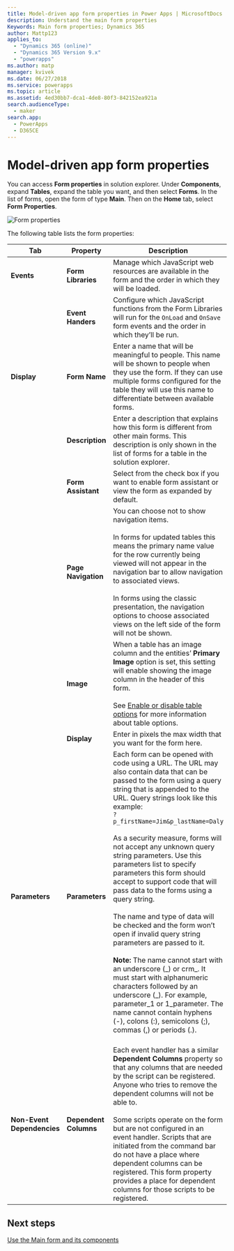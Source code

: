 ```yaml
---
title: Model-driven app form properties in Power Apps | MicrosoftDocs
description: Understand the main form properties
Keywords: Main form properties; Dynamics 365
author: Mattp123
applies_to: 
  - "Dynamics 365 (online)"
  - "Dynamics 365 Version 9.x"
  - "powerapps"
ms.author: matp
manager: kvivek
ms.date: 06/27/2018
ms.service: powerapps
ms.topic: article
ms.assetid: 4ed30bb7-dca1-4de8-80f3-842152ea921a
search.audienceType: 
  - maker
search.app: 
  - PowerApps
  - D365CE
---
```


# Model-driven app form properties 

You can access **Form properties** in solution explorer. Under **Components**, expand **Tables**, expand the table you want, and then select **Forms**. In the list of forms, open the form of type **Main**. Then on the **Home** tab, select **Form Properties**.

![Form properties](media/form-properties.png)

The following table lists the form properties:  
  
|Tab|Property|Description|  
|---------|--------------|-----------------|  
|**Events**|**Form Libraries**|Manage which JavaScript web resources are available in the form and the order in which they will be loaded.|  
||**Event Handers**|Configure which JavaScript functions from the Form Libraries will run for the `OnLoad` and `OnSave` form events and the order in which they’ll be run.|  
|**Display**|**Form Name**|Enter a name that will be meaningful to people. This name will be shown to people when they use the form. If they can use multiple forms configured for the table they will use this name to differentiate between available forms.|  
||**Description**|Enter a description that explains how this form is different from other main forms. This description is only shown in the list of forms for a table in the solution explorer.|  
||**Form Assistant**|Select from the check box if you want to enable form assistant or view the form as expanded by default.|
||**Page Navigation**|You can choose not to show navigation items.<br /><br /> In forms for updated tables this means the primary name value for the row currently being viewed will not appear in the navigation bar to allow navigation to associated views.<br /><br /> In forms using the classic presentation, the navigation options to choose associated views on the left side of the form will not be shown.|  
||**Image**|When a table has an image column and the entities’ **Primary Image** option is set, this setting will enable showing the image column in the header of this form.<br /><br /> See [Enable or disable table options](../common-data-service/edit-entities.md#enable-or-disable-table-options) for more information about table options.|  ||**Display**|**Set a Max Width (in pixels)** to limit the width of the form. The default value is 1900.|  
||**Display**|Enter in pixels the max width that you want for the form here.|
|**Parameters**|**Parameters**|Each form can be opened with code using a URL. The URL may also contain data that can be passed to the form using a query string that is appended to the URL. Query strings look like this example:<br />`?p_firstName=Jim&p_lastName=Daly`<br /><br /> As a security measure, forms will not accept any unknown query string parameters. Use this parameters list to specify parameters this form should accept to support code that will pass data to the forms using a query string.<br /><br /> The name and type of data will be checked and the form won’t open if invalid query string parameters are passed to it.<br /><br />**Note:** The name cannot start with an underscore (_) or crm\_. It must start with alphanumeric  characters followed by an underscore (\_). For example, parameter_1 or 1_parameter. The name cannot contain hyphens (-), colons (:), semicolons (;), commas (,) or periods (.). <br /><br />|  
|**Non-Event Dependencies**|**Dependent Columns**|Each event handler has a similar **Dependent Columns** property so that any columns that are needed by the script can be registered. Anyone who tries to remove the dependent columns will not be able to.<br /><br /> Some scripts operate on the form but are not configured in an event handler. Scripts that are initiated from the command bar do not have a place where dependent columns can be registered. This form property provides a place for dependent columns for those scripts to be registered.|  

## Next steps

[Use the Main form and its components](use-main-form-and-components.md)
